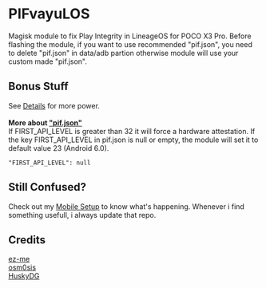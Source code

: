 # PIFvayuLOS
Magisk module to fix Play Integrity in LineageOS for POCO X3 Pro. Before flashing the module, if you want to use recommended "pif.json", you need to delete "pif.json" in data/adb partion otherwise module will use your custom made "pif.json".

## Bonus Stuff
See [Details](Details.md) for more power.<br><br>
**More about ["pif.json"](https://github.com/juleast/GeneratePIF)**<br>
If FIRST_API_LEVEL is greater than 32 it will force a hardware attestation. If the key FIRST_API_LEVEL in pif.json is null or empty, the module will set it to default value 23 (Android 6.0).<br>
```
"FIRST_API_LEVEL": null
```

## Still Confused?
Check out my [Mobile Setup](https://github.com/ToucH9000/Mobile-Specification) to know what's happening. Whenever i find something usefull, i always update that repo.

## Credits
[ez-me](https://github.com/ez-me)<br>
[osm0sis](https://github.com/osm0sis)<br>
[HuskyDG](https://github.com/HuskyDG)
